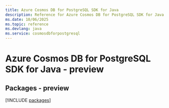 ```yaml
---
title: Azure Cosmos DB for PostgreSQL SDK for Java
description: Reference for Azure Cosmos DB for PostgreSQL SDK for Java
ms.date: 10/06/2025
ms.topic: reference
ms.devlang: java
ms.service: cosmosdbforpostgresql
---
```

# Azure Cosmos DB for PostgreSQL SDK for Java - preview
## Packages - preview
[!INCLUDE [packages](cosmos-db-for-postgresql-index.md)]